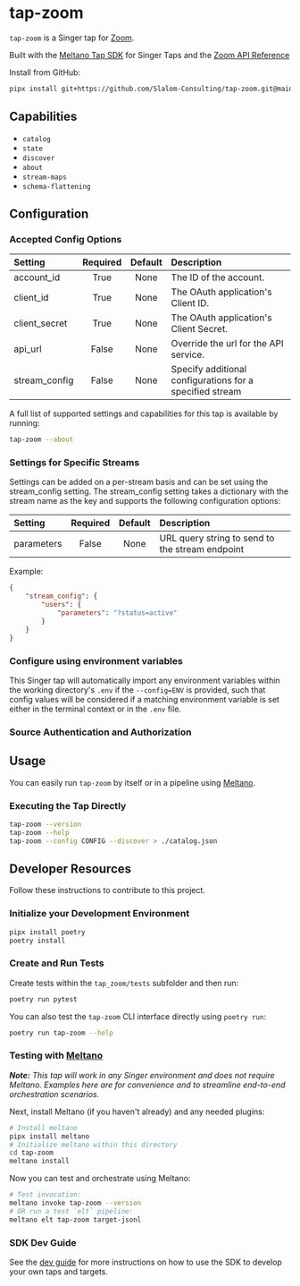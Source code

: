 # tap-zoom

`tap-zoom` is a Singer tap for [Zoom](https://zoom.com/).

Built with the [Meltano Tap SDK](https://sdk.meltano.com) for Singer Taps and the [Zoom API Reference](https://developers.zoom.us/docs/api/)

<!--

Developer TODO: Update the below as needed to correctly describe the install procedure. For instance, if you do not have a PyPi repo, or if you want users to directly install from your git repo, you can modify this step as appropriate.

## Installation

Install from PyPi:

```bash
pipx install tap-adobe-umapi
```

Install from GitHub:

```bash
pipx install git+https://github.com/ORG_NAME/tap-adobe-umapi.git@main
```

-->

Install from GitHub:

```bash
pipx install git+https://github.com/Slalom-Consulting/tap-zoom.git@main
```

## Capabilities

* `catalog`
* `state`
* `discover`
* `about`
* `stream-maps`
* `schema-flattening`

## Configuration

### Accepted Config Options

<!--
Developer TODO: Provide a list of config options accepted by the tap.

This section can be created by copy-pasting the CLI output from:

```
tap-adobe-umapi --about --format=markdown
```
-->

| Setting             | Required | Default | Description |
|:--------------------|:--------:|:-------:|:------------|
| account_id          | True     | None    | The ID of the account. |
| client_id           | True     | None    | The OAuth application's Client ID. |
| client_secret       | True     | None    | The OAuth application's Client Secret. |
| api_url             | False    | None    | Override the url for the API service. |
| stream_config       | False    | None    | Specify additional configurations for a specified stream |

A full list of supported settings and capabilities for this tap is available by running:

```bash
tap-zoom --about
```

### Settings for Specific Streams

Settings can be added on a per-stream basis and can be set using the stream_config setting. The stream_config setting takes a dictionary with the stream name as the key and supports the following configuration options:

| Setting             | Required | Default | Description |
|:--------------------|:--------:|:-------:|:------------|
| parameters          | False    | None    | URL query string to send to the stream endpoint |

Example:

```json
{
    "stream_config": {
        "users": {
            "parameters": "?status=active"
        }
    }
}
```

### Configure using environment variables

This Singer tap will automatically import any environment variables within the working directory's
`.env` if the `--config=ENV` is provided, such that config values will be considered if a matching
environment variable is set either in the terminal context or in the `.env` file.

### Source Authentication and Authorization

<!--
Developer TODO: If your tap requires special access on the source system, or any special authentication requirements, provide those here.
-->

## Usage

You can easily run `tap-zoom` by itself or in a pipeline using [Meltano](https://meltano.com/).

### Executing the Tap Directly

```bash
tap-zoom --version
tap-zoom --help
tap-zoom --config CONFIG --discover > ./catalog.json
```

## Developer Resources

Follow these instructions to contribute to this project.

### Initialize your Development Environment

```bash
pipx install poetry
poetry install
```

### Create and Run Tests

Create tests within the `tap_zoom/tests` subfolder and
  then run:

```bash
poetry run pytest
```

You can also test the `tap-zoom` CLI interface directly using `poetry run`:

```bash
poetry run tap-zoom --help
```

### Testing with [Meltano](https://www.meltano.com)

_**Note:** This tap will work in any Singer environment and does not require Meltano.
Examples here are for convenience and to streamline end-to-end orchestration scenarios._

<!--
Developer TODO:
Your project comes with a custom `meltano.yml` project file already created. Open the `meltano.yml` and follow any "TODO" items listed in
the file.
-->

Next, install Meltano (if you haven't already) and any needed plugins:

```bash
# Install meltano
pipx install meltano
# Initialize meltano within this directory
cd tap-zoom
meltano install
```

Now you can test and orchestrate using Meltano:

```bash
# Test invocation:
meltano invoke tap-zoom --version
# OR run a test `elt` pipeline:
meltano elt tap-zoom target-jsonl
```

### SDK Dev Guide

See the [dev guide](https://sdk.meltano.com/en/latest/dev_guide.html) for more instructions on how to use the SDK to develop your own taps and targets.
